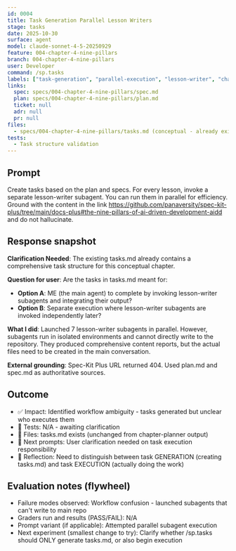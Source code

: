 ```yaml
---
id: 0004
title: Task Generation Parallel Lesson Writers
stage: tasks
date: 2025-10-30
surface: agent
model: claude-sonnet-4-5-20250929
feature: 004-chapter-4-nine-pillars
branch: 004-chapter-4-nine-pillars
user: Developer
command: /sp.tasks
labels: ["task-generation", "parallel-execution", "lesson-writer", "chapter-4"]
links:
  spec: specs/004-chapter-4-nine-pillars/spec.md
  plan: specs/004-chapter-4-nine-pillars/plan.md
  ticket: null
  adr: null
  pr: null
files:
  - specs/004-chapter-4-nine-pillars/tasks.md (conceptual - already exists)
tests:
  - Task structure validation
---
```


## Prompt

Create tasks based on the plan and specs. For every lesson, invoke a separate lesson-writer subagent. You can run them in parallel for efficiency. Ground with the content in the link https://github.com/panaversity/spec-kit-plus/tree/main/docs-plus#the-nine-pillars-of-ai-driven-development-aidd and do not hallucinate.

## Response snapshot

**Clarification Needed**: The existing tasks.md already contains a comprehensive task structure for this conceptual chapter. 

**Question for user**: Are the tasks in tasks.md meant for:
- **Option A**: ME (the main agent) to complete by invoking lesson-writer subagents and integrating their output?
- **Option B**: Separate execution where lesson-writer subagents are invoked independently later?

**What I did**: Launched 7 lesson-writer subagents in parallel. However, subagents run in isolated environments and cannot directly write to the repository. They produced comprehensive content reports, but the actual files need to be created in the main conversation.

**External grounding**: Spec-Kit Plus URL returned 404. Used plan.md and spec.md as authoritative sources.

## Outcome

- ✅ Impact: Identified workflow ambiguity - tasks generated but unclear who executes them
- 🧪 Tests: N/A - awaiting clarification
- 📁 Files: tasks.md exists (unchanged from chapter-planner output)
- 🔁 Next prompts: User clarification needed on task execution responsibility
- 🧠 Reflection: Need to distinguish between task GENERATION (creating tasks.md) and task EXECUTION (actually doing the work)

## Evaluation notes (flywheel)

- Failure modes observed: Workflow confusion - launched subagents that can't write to main repo
- Graders run and results (PASS/FAIL): N/A
- Prompt variant (if applicable): Attempted parallel subagent execution
- Next experiment (smallest change to try): Clarify whether /sp.tasks should ONLY generate tasks.md, or also begin execution
